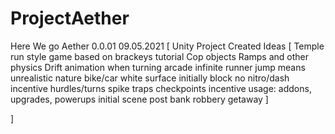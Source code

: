 # ProjectAether
Here We go
Aether 0.0.01 09.05.2021
[
    Unity Project Created
    Ideas
    [
        Temple run style game based on brackeys tutorial
        Cop objects
        Ramps and other physics
        Drift animation when turning
        arcade infinite runner
        jump means unrealistic nature
        bike/car
        white surface
        initially block
        no nitro/dash
        incentive
        hurdles/turns
        spike traps
        checkpoints
        incentive usage: addons, upgrades, powerups
        initial scene post bank robbery getaway
    ]
    
]
